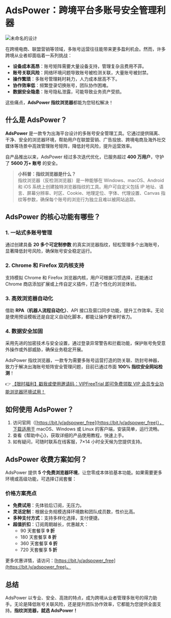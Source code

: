 # AdsPower：跨境平台多账号安全管理利器

![未命名的设计](https://198301.xyz/img/0239541423037906.webp)

在跨境电商、联盟营销等领域，多账号运营往往能带来更多盈利机会。然而，许多跨境从业者却面临着一系列挑战：

- **设备成本高昂**：账号矩阵需要大量设备支持，管理复杂且费用不菲。  
- **账号关联风险**：网络环境问题导致账号被检测关联，大量账号被封禁。  
- **操作繁琐**：多账号管理耗时耗力，人力成本居高不下。  
- **协作效率低**：频繁登录切换账号，团队协作困难。  
- **数据安全隐患**：账号隐私泄露，可能导致业务资产受损。  

这些痛点，**AdsPower 指纹浏览器**都能为您轻松解决！

## 什么是 AdsPower？

**AdsPower** 是一款专为出海平台设计的多账号安全管理工具。它通过提供隔离、干净、安全的浏览器环境，帮助用户在联盟营销、广告投放、跨境电商及海外社交媒体等场景中高效管理账号矩阵，降低封号风险，提升运营效率。

自产品推出以来，AdsPower 经过多次迭代优化，已服务超过 **400 万用户**，守护了 **5600 万+ 账号** 的安全。

> **小科普：指纹浏览器是什么？**  
> 指纹浏览器（反检测浏览器）是一种能够在 Windows、macOS、Android 和 iOS 系统上创建独特浏览器指纹的工具。用户可自定义包括 IP 地址、语言、屏幕分辨率、时区、Cookie、地理定位、字体、代理设置、Canvas 指纹等参数，确保每个账号的浏览行为独立且难以被网站追踪。

## AdsPower 的核心功能有哪些？

### 1. 一站式多账号管理  
通过创建具备 **20 多个可定制参数** 的真实浏览器指纹，轻松管理多个出海账号，显著降低封号风险，确保账号安全稳定运行。

### 2. Chrome 和 Firefox 双内核支持  
支持模拟 Chrome 和 Firefox 浏览器内核，用户可根据习惯选择，还能通过 Chrome 商店添加扩展或上传自定义插件，打造个性化的浏览体验。

### 3. 高效浏览器自动化  
借助 **RPA（机器人流程自动化）**、API 接口及窗口同步功能，提升工作效率。无论是使用预设模板还是自定义自动化脚本，都能让操作更省时省力。

### 4. 数据安全加固  
采用先进的加密技术与安全设置，通过登录异常警告和拦截功能，保护账号免受意外操作或外部威胁，确保业务稳定开展。

AdsPower 指纹浏览器，一款专为需要多账号运营打造的防关联、防封号神器，致力于解决出海账号矩阵安全管理问题，目前已通过市面 **100% 指纹安全网站检测**！  

👉 [【限时福利】戳我或使用邀请码：VIPFreeTrial 即可免费领取 VIP 会员专业功能浏览器环境试用！](https://bit.ly/adspower_free)

## 如何使用 AdsPower？

1. 访问官网（[https://bit.ly/adspower_free](https://bit.ly/adspower_free)），下载适用于 macOS、Windows 或 Linux 的客户端，安装简单，运行流畅。  
2. 查看《帮助中心》，获取详细的产品使用教程，快速上手。  
3. 如有疑问，可随时联系在线客服，7×14 小时全天候为您提供支持。

## AdsPower 收费方案如何？

AdsPower 提供 **5 个免费浏览器环境**，让您零成本体验基本功能。如果需要更多环境或高级功能，可选择订阅套餐：

### 价格方案亮点  
- **免费试用**：先体验后订阅，无压力。  
- **灵活定制**：根据业务规模选择环境数和团队成员数，性价比高。  
- **多种支付方式**：支持多样化选择，支付便捷。  
- **超值折扣**：订阅周期越长，优惠越大：  
  - 90 天套餐享 **9 折**  
  - 180 天套餐享 **8 折**  
  - 360 天套餐享 **6 折**  
  - 720 天套餐享 **5 折**  

更多优惠详情，请访问：[https://bit.ly/adspower_free](https://bit.ly/adspower_free)。

## 总结

AdsPower 以专业、安全、高效的特点，成为跨境从业者管理多账号的得力助手。无论是降低账号关联风险，还是提升团队协作效率，它都能为您提供全面支持。**指纹浏览器，就选 AdsPower！**